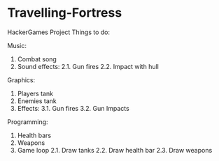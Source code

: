 # Travelling-Fortress
HackerGames Project
Things to do:

Music:
1. Combat song
2. Sound effects:
2.1. Gun fires
2.2. Impact with hull

Graphics:
1. Players tank
2. Enemies tank
3. Effects:
3.1. Gun fires
3.2. Gun Impacts

Programming:
1. Health bars
2. Weapons
2. Game loop
2.1. Draw tanks
2.2. Draw health bar
2.3. Draw weapons
